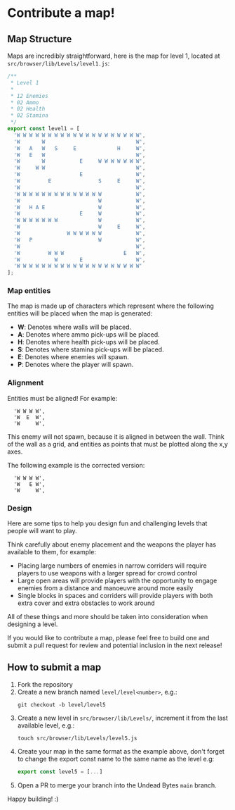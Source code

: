 # Contribute a map!

## Map Structure

Maps are incredibly straightforward, here is the map for level 1, located at `src/browser/lib/Levels/level1.js`:

```js
/**
 * Level 1
 * 
 * 12 Enemies
 * 02 Ammo
 * 02 Health
 * 02 Stamina
 */
export const level1 = [
  'W W W W W W W W W W W W W W W W W W W W',
  'W       W                             W',
  'W   A   W   S     E             H     W',
  'W   E   W                             W',
  'W       W           E     W W W W W W W',
  'W     W W                             W',
  'W                   E                 W',
  'W         E               S     E     W',
  'W                                     W',
  'W W W W W W W W W W W W W W           W',
  'W                         W           W',
  'W   H A E                 W           W',
  'W                   E     W           W',
  'W W W W W W W             W           W',
  'W                         W     E     W',
  'W               W W W W W W           W',
  'W   P                     W           W',
  'W                                     W',
  'W         W W W                   E   W',
  'W           W       E                 W',
  'W W W W W W W W W W W W W W W W W W W W'
];
```

### Map entities

The map is made up of characters which represent where the following entities will be placed when the map is generated:

- **W**: Denotes where walls will be placed.
- **A**: Denotes where ammo pick-ups will be placed.
- **H**: Denotes where health pick-ups will be placed.
- **S**: Denotes where stamina pick-ups will be placed.
- **E**: Denotes where enemies will spawn.
- **P**: Denotes where the player will spawn.

### Alignment

Entities must be aligned! For example:

```
  'W W W W',
  'W  E  W',
  'W     W',
```

This enemy will not spawn, because it is aligned in between the wall. Think of the wall as a grid, and entities as points that must be plotted along the x,y axes.

The following example is the corrected version:

```
  'W W W W',
  'W   E W',
  'W     W',
```

### Design

Here are some tips to help you design fun and challenging levels that people will want to play.

Think carefully about enemy placement and the weapons the player has available to them, for example:

- Placing large numbers of enemies in narrow corriders will require players to use weapons with a larger spread for crowd control
- Large open areas will provide players with the opportunity to engage enemies from a distance and manoeuvre around more easily
- Single blocks in spaces and corriders will provide players with both extra cover and extra obstacles to work around

All of these things and more should be taken into consideration when designing a level.

If you would like to contribute a map, please feel free to build one and submit a pull request for review and potential inclusion in the next release!

## How to submit a map

1. Fork the repository
2. Create a new branch named `level/level<number>`, e.g.:
    ```
    git checkout -b level/level5
    ```
3. Create a new level in `src/browser/lib/Levels/`, increment it from the last available level, e.g.:
    ```
    touch src/browser/lib/Levels/level5.js
    ```
4. Create your map in the same format as the example above, don't forget to change the export const name to the same name as the level e.g:
    ```js
    export const level5 = [...]
    ```
5. Open a PR to merge your branch into the Undead Bytes `main` branch.

Happy building! :)
